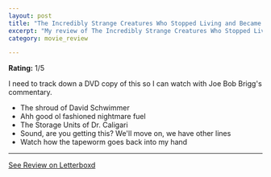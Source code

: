 ```yaml
---
layout: post
title: "The Incredibly Strange Creatures Who Stopped Living and Became Mixed-Up Zombies!!?"
excerpt: "My review of The Incredibly Strange Creatures Who Stopped Living and Became Mixed-Up Zombies!!?"
category: movie_review

---
```


**Rating:** 1/5

I need to track down a DVD copy of this so I can watch with Joe Bob Brigg's commentary.

* The shroud of David Schwimmer
* Ahh good ol fashioned nightmare fuel
* The Storage Units of Dr. Caligari
* Sound, are you getting this? We'll move on, we have other lines
* Watch how the tapeworm goes back into my hand

<hr>

[See Review on Letterboxd](https://boxd.it/5QhhVF)
